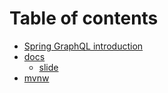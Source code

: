 # Table of contents

* [Spring GraphQL introduction](README.md)
* [docs](docs/README.md)
  * [slide](docs/slide.md)
* [mvnw](mvnw.md)

